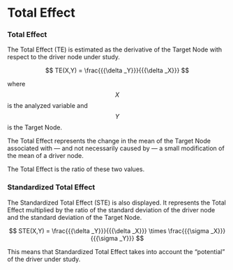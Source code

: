 # Total Effect

### Total Effect

The Total Effect (TE) is estimated as the derivative of the Target Node with respect to the driver node under study.

$$
TE(X,Y) = \frac{{{\delta _Y}}}{{{\delta _X}}}
$$

where $$X$$ is the analyzed variable and $$Y$$ is the Target Node.&#x20;

The Total Effect represents the change in the mean of the Target Node associated with — and not necessarily caused by — a small modification of the mean of a driver node.&#x20;

The Total Effect is the ratio of these two values.

### Standardized Total Effect

The Standardized Total Effect (STE) is also displayed. It represents the Total Effect multiplied by the ratio of the standard deviation of the driver node and the standard deviation of the Target Node.

$$
STE(X,Y) = \frac{{{\delta _Y}}}{{{\delta _X}}} \times \frac{{{\sigma _X}}}{{{\sigma _Y}}}
$$

This means that Standardized Total Effect takes into account the “potential” of the driver under study.
